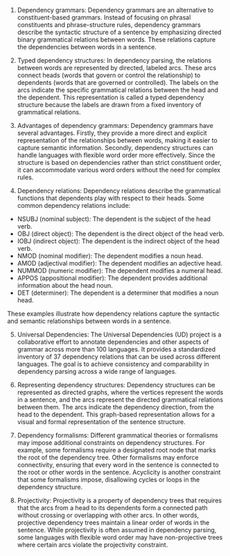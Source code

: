 1. Dependency grammars: Dependency grammars are an alternative to constituent-based grammars. Instead of focusing on phrasal constituents and phrase-structure rules, dependency grammars describe the syntactic structure of a sentence by emphasizing directed binary grammatical relations between words. These relations capture the dependencies between words in a sentence.
    
2. Typed dependency structures: In dependency parsing, the relations between words are represented by directed, labeled arcs. These arcs connect heads (words that govern or control the relationship) to dependents (words that are governed or controlled). The labels on the arcs indicate the specific grammatical relations between the head and the dependent. This representation is called a typed dependency structure because the labels are drawn from a fixed inventory of grammatical relations.
    
3. Advantages of dependency grammars: Dependency grammars have several advantages. Firstly, they provide a more direct and explicit representation of the relationships between words, making it easier to capture semantic information. Secondly, dependency structures can handle languages with flexible word order more effectively. Since the structure is based on dependencies rather than strict constituent order, it can accommodate various word orders without the need for complex rules.
    
4. Dependency relations: Dependency relations describe the grammatical functions that dependents play with respect to their heads. Some common dependency relations include:
    

- NSUBJ (nominal subject): The dependent is the subject of the head verb.
- OBJ (direct object): The dependent is the direct object of the head verb.
- IOBJ (indirect object): The dependent is the indirect object of the head verb.
- NMOD (nominal modifier): The dependent modifies a noun head.
- AMOD (adjectival modifier): The dependent modifies an adjective head.
- NUMMOD (numeric modifier): The dependent modifies a numeral head.
- APPOS (appositional modifier): The dependent provides additional information about the head noun.
- DET (determiner): The dependent is a determiner that modifies a noun head.

These examples illustrate how dependency relations capture the syntactic and semantic relationships between words in a sentence.

5. Universal Dependencies: The Universal Dependencies (UD) project is a collaborative effort to annotate dependencies and other aspects of grammar across more than 100 languages. It provides a standardized inventory of 37 dependency relations that can be used across different languages. The goal is to achieve consistency and comparability in dependency parsing across a wide range of languages.
    
6. Representing dependency structures: Dependency structures can be represented as directed graphs, where the vertices represent the words in a sentence, and the arcs represent the directed grammatical relations between them. The arcs indicate the dependency direction, from the head to the dependent. This graph-based representation allows for a visual and formal representation of the sentence structure.
    
7. Dependency formalisms: Different grammatical theories or formalisms may impose additional constraints on dependency structures. For example, some formalisms require a designated root node that marks the root of the dependency tree. Other formalisms may enforce connectivity, ensuring that every word in the sentence is connected to the root or other words in the sentence. Acyclicity is another constraint that some formalisms impose, disallowing cycles or loops in the dependency structure.
    
8. Projectivity: Projectivity is a property of dependency trees that requires that the arcs from a head to its dependents form a connected path without crossing or overlapping with other arcs. In other words, projective dependency trees maintain a linear order of words in the sentence. While projectivity is often assumed in dependency parsing, some languages with flexible word order may have non-projective trees where certain arcs violate the projectivity constraint.